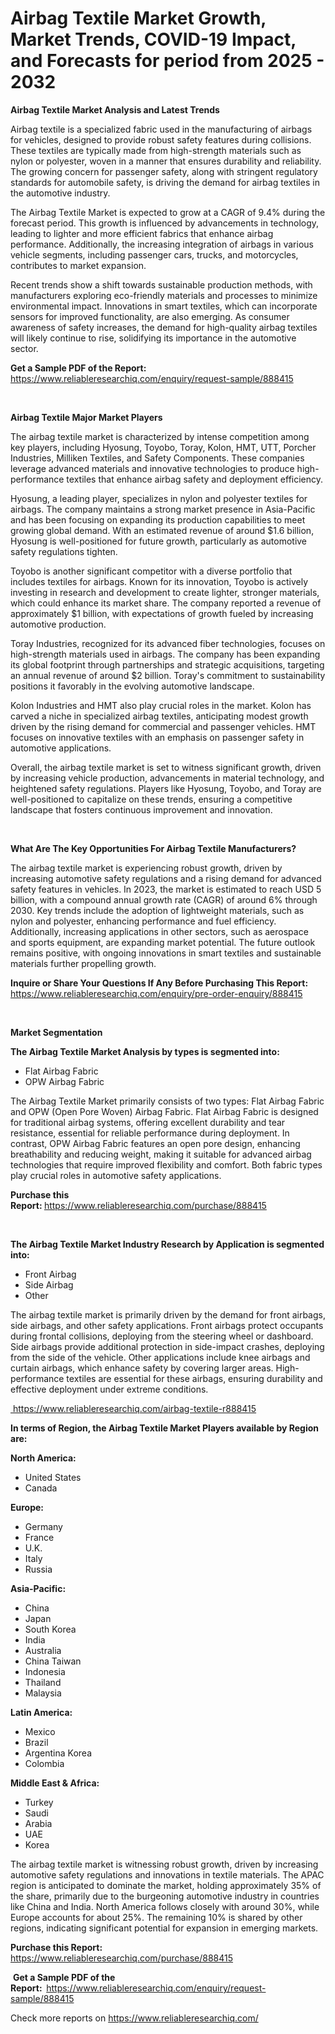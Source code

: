 <p><h1>Airbag Textile Market Growth, Market Trends, COVID-19 Impact, and Forecasts for period from 2025 - 2032</h1></p><p><strong>Airbag Textile Market Analysis and Latest Trends</strong></p>
<p><p>Airbag textile is a specialized fabric used in the manufacturing of airbags for vehicles, designed to provide robust safety features during collisions. These textiles are typically made from high-strength materials such as nylon or polyester, woven in a manner that ensures durability and reliability. The growing concern for passenger safety, along with stringent regulatory standards for automobile safety, is driving the demand for airbag textiles in the automotive industry.</p><p>The Airbag Textile Market is expected to grow at a CAGR of 9.4% during the forecast period. This growth is influenced by advancements in technology, leading to lighter and more efficient fabrics that enhance airbag performance. Additionally, the increasing integration of airbags in various vehicle segments, including passenger cars, trucks, and motorcycles, contributes to market expansion. </p><p>Recent trends show a shift towards sustainable production methods, with manufacturers exploring eco-friendly materials and processes to minimize environmental impact. Innovations in smart textiles, which can incorporate sensors for improved functionality, are also emerging. As consumer awareness of safety increases, the demand for high-quality airbag textiles will likely continue to rise, solidifying its importance in the automotive sector.</p></p>
<p><strong>Get a Sample PDF of the Report:&nbsp;</strong> <a href="https://www.reliableresearchiq.com/enquiry/request-sample/888415?utm_campaign=1123&utm_medium=2&utm_source=Github&utm_content=ia&utm_term=30012025&utm_id=airbag-textile">https://www.reliableresearchiq.com/enquiry/request-sample/888415</a></p>
<p>&nbsp;</p>
<p><strong>Airbag Textile Major Market Players</strong></p>
<p><p>The airbag textile market is characterized by intense competition among key players, including Hyosung, Toyobo, Toray, Kolon, HMT, UTT, Porcher Industries, Milliken Textiles, and Safety Components. These companies leverage advanced materials and innovative technologies to produce high-performance textiles that enhance airbag safety and deployment efficiency.</p><p>Hyosung, a leading player, specializes in nylon and polyester textiles for airbags. The company maintains a strong market presence in Asia-Pacific and has been focusing on expanding its production capabilities to meet growing global demand. With an estimated revenue of around $1.6 billion, Hyosung is well-positioned for future growth, particularly as automotive safety regulations tighten.</p><p>Toyobo is another significant competitor with a diverse portfolio that includes textiles for airbags. Known for its innovation, Toyobo is actively investing in research and development to create lighter, stronger materials, which could enhance its market share. The company reported a revenue of approximately $1 billion, with expectations of growth fueled by increasing automotive production.</p><p>Toray Industries, recognized for its advanced fiber technologies, focuses on high-strength materials used in airbags. The company has been expanding its global footprint through partnerships and strategic acquisitions, targeting an annual revenue of around $2 billion. Toray's commitment to sustainability positions it favorably in the evolving automotive landscape.</p><p>Kolon Industries and HMT also play crucial roles in the market. Kolon has carved a niche in specialized airbag textiles, anticipating modest growth driven by the rising demand for commercial and passenger vehicles. HMT focuses on innovative textiles with an emphasis on passenger safety in automotive applications.</p><p>Overall, the airbag textile market is set to witness significant growth, driven by increasing vehicle production, advancements in material technology, and heightened safety regulations. Players like Hyosung, Toyobo, and Toray are well-positioned to capitalize on these trends, ensuring a competitive landscape that fosters continuous improvement and innovation.</p></p>
<p>&nbsp;</p>
<p><strong>What Are The Key Opportunities For Airbag Textile Manufacturers?</strong></p>
<p><p>The airbag textile market is experiencing robust growth, driven by increasing automotive safety regulations and a rising demand for advanced safety features in vehicles. In 2023, the market is estimated to reach USD 5 billion, with a compound annual growth rate (CAGR) of around 6% through 2030. Key trends include the adoption of lightweight materials, such as nylon and polyester, enhancing performance and fuel efficiency. Additionally, increasing applications in other sectors, such as aerospace and sports equipment, are expanding market potential. The future outlook remains positive, with ongoing innovations in smart textiles and sustainable materials further propelling growth.</p></p>
<p><strong>Inquire or Share Your Questions If Any Before Purchasing This Report:</strong> <a href="https://www.reliableresearchiq.com/enquiry/pre-order-enquiry/888415?utm_campaign=1123&utm_medium=2&utm_source=Github&utm_content=ia&utm_term=30012025&utm_id=airbag-textile">https://www.reliableresearchiq.com/enquiry/pre-order-enquiry/888415</a></p>
<p>&nbsp;</p>
<p><strong>Market Segmentation</strong></p>
<p><strong>The Airbag Textile Market Analysis by types is segmented into:</strong></p>
<p><ul><li>Flat Airbag Fabric</li><li>OPW Airbag Fabric</li></ul></p>
<p><p>The Airbag Textile Market primarily consists of two types: Flat Airbag Fabric and OPW (Open Pore Woven) Airbag Fabric. Flat Airbag Fabric is designed for traditional airbag systems, offering excellent durability and tear resistance, essential for reliable performance during deployment. In contrast, OPW Airbag Fabric features an open pore design, enhancing breathability and reducing weight, making it suitable for advanced airbag technologies that require improved flexibility and comfort. Both fabric types play crucial roles in automotive safety applications.</p></p>
<p><strong>Purchase this Report:&nbsp;</strong><a href="https://www.reliableresearchiq.com/purchase/888415?utm_campaign=1123&utm_medium=2&utm_source=Github&utm_content=ia&utm_term=30012025&utm_id=airbag-textile">https://www.reliableresearchiq.com/purchase/888415</a></p>
<p>&nbsp;</p>
<p><strong>The Airbag Textile Market Industry Research by Application is segmented into:</strong></p>
<p><ul><li>Front Airbag</li><li>Side Airbag</li><li>Other</li></ul></p>
<p><p>The airbag textile market is primarily driven by the demand for front airbags, side airbags, and other safety applications. Front airbags protect occupants during frontal collisions, deploying from the steering wheel or dashboard. Side airbags provide additional protection in side-impact crashes, deploying from the side of the vehicle. Other applications include knee airbags and curtain airbags, which enhance safety by covering larger areas. High-performance textiles are essential for these airbags, ensuring durability and effective deployment under extreme conditions.</p></p>
<p><a href="https://www.reliableresearchiq.com/airbag-textile-r888415?utm_campaign=1123&utm_medium=2&utm_source=Github&utm_content=ia&utm_term=30012025&utm_id=airbag-textile">&nbsp;https://www.reliableresearchiq.com/airbag-textile-r888415</a></p>
<p><strong>In terms of Region, the Airbag Textile Market Players available by Region are:</strong></p>
<p>
    <p> <strong> North America: </strong>
        <ul>
            <li>United States</li>
            <li>Canada</li>
        </ul>
        </p> 
    <p> <strong> Europe: </strong>
        <ul>
            <li>Germany</li>
            <li>France</li>
            <li>U.K.</li>
            <li>Italy</li>
            <li>Russia</li>
        </ul>
        </p> 
    <p> <strong> Asia-Pacific: </strong>
        <ul>
            <li>China</li>
            <li>Japan</li>
            <li>South Korea</li>
            <li>India</li>
            <li>Australia</li>
            <li>China Taiwan</li>
            <li>Indonesia</li>
            <li>Thailand</li>
            <li>Malaysia</li>
        </ul>
        </p> 
    <p> <strong> Latin America: </strong>
        <ul>
            <li>Mexico</li>
            <li>Brazil</li>
            <li>Argentina Korea</li>
            <li>Colombia</li>
        </ul>
        </p> 
    <p> <strong> Middle East & Africa: </strong>
        <ul>
            <li>Turkey</li>
            <li>Saudi</li>
            <li>Arabia</li>
            <li>UAE</li>
            <li>Korea</li>
        </ul>
    </p>
    </p>
<p><p>The airbag textile market is witnessing robust growth, driven by increasing automotive safety regulations and innovations in textile materials. The APAC region is anticipated to dominate the market, holding approximately 35% of the share, primarily due to the burgeoning automotive industry in countries like China and India. North America follows closely with around 30%, while Europe accounts for about 25%. The remaining 10% is shared by other regions, indicating significant potential for expansion in emerging markets.</p></p>
<p><strong>Purchase this Report: </strong><a href="https://www.reliableresearchiq.com/purchase/888415?utm_campaign=1123&utm_medium=2&utm_source=Github&utm_content=ia&utm_term=30012025&utm_id=airbag-textile">https://www.reliableresearchiq.com/purchase/888415</a></p>
<p>&nbsp;<strong>Get a Sample PDF of the Report:&nbsp;&nbsp;</strong><a href="https://www.reliableresearchiq.com/enquiry/request-sample/888415?utm_campaign=1123&utm_medium=2&utm_source=Github&utm_content=ia&utm_term=30012025&utm_id=airbag-textile">https://www.reliableresearchiq.com/enquiry/request-sample/888415</a></p>
<p><strong></strong></p>
<p>Check more reports on <a href="https://www.reliableresearchiq.com/?utm_campaign=1123&utm_medium=2&utm_source=Github&utm_content=ia&utm_term=30012025&utm_id=airbag-textile">https://www.reliableresearchiq.com/</a></p>